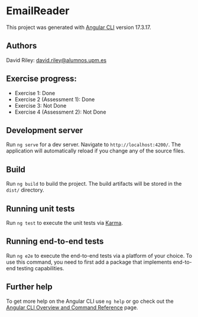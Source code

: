 # EmailReader

This project was generated with [Angular CLI](https://github.com/angular/angular-cli) version 17.3.17.

## Authors

David Riley: david.riley@alumnos.upm.es

## Exercise progress:

- Exercise 1: Done
- Exercise 2 (Assessment 1): Done
- Exercise 3: Not Done
- Exercise 4 (Assessment 2): Not Done

## Development server

Run `ng serve` for a dev server. Navigate to `http://localhost:4200/`. The application will automatically reload if you change any of the source files.


## Build

Run `ng build` to build the project. The build artifacts will be stored in the `dist/` directory.

## Running unit tests

Run `ng test` to execute the unit tests via [Karma](https://karma-runner.github.io).

## Running end-to-end tests

Run `ng e2e` to execute the end-to-end tests via a platform of your choice. To use this command, you need to first add a package that implements end-to-end testing capabilities.

## Further help

To get more help on the Angular CLI use `ng help` or go check out the [Angular CLI Overview and Command Reference](https://angular.io/cli) page.
